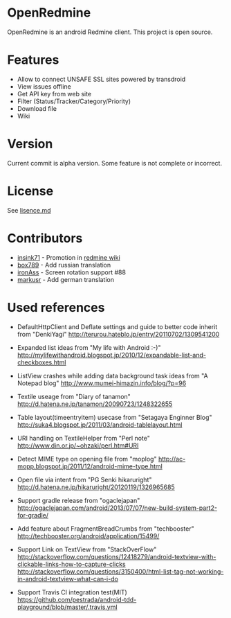 OpenRedmine
===========

OpenRedmine is an android Redmine client.
This project is open source.

Features
==========
* Allow to connect UNSAFE SSL sites powered by transdroid
* View issues offline
* Get API key from web site
* Filter (Status/Tracker/Category/Priority)
* Download file
* Wiki


Version
==========
Current commit is alpha version.
Some feature is not complete or incorrect.


License
==========
See [lisence.md](OpenRedmine/src/main/res/raw/lisence.md)

Contributors
==========
*  [insink71](https://twitter.com/insink71/statuses/425297982078996480) - Promotion in [redmine wiki](http://www.redmine.org/projects/redmine/wiki/ThirdPartyTools)
*  [box789](https://github.com/box789) - Add russian translation
*  [ironAss](https://github.com/ironAss) - Screen rotation support #88
*  [markusr](https://github.com/markusr) - Add german translation

Used references
==========
- DefaultHttpClient and Deflate settings and guide to better code inherit from "DenkiYagi"
  http://terurou.hateblo.jp/entry/20110702/1309541200

- Expanded list ideas from "My life with Android :-)"
  http://mylifewithandroid.blogspot.jp/2010/12/expandable-list-and-checkboxes.html

- ListView crashes while adding data background task ideas from "A Notepad blog"
  http://www.mumei-himazin.info/blog/?p=96

- Textile useage from "Diary of tanamon"
  http://d.hatena.ne.jp/tanamon/20090723/1248322655

- Table layout(timeentryitem) usecase from "Setagaya Enginner Blog"
  http://suka4.blogspot.jp/2011/03/android-tablelayout.html

- URI handling on TextileHelper from "Perl note"
  http://www.din.or.jp/~ohzaki/perl.htm#URI

- Detect MIME type on opening file from "moplog"
  http://ac-mopp.blogspot.jp/2011/12/android-mime-type.html

- Open file via intent from "PG Senki hikaruright"
  http://d.hatena.ne.jp/hikaruright/20120119/1326965685

- Support gradle release from "ogaclejapan"
  http://ogaclejapan.com/android/2013/07/07/new-build-system-part2-for-gradle/

- Add feature about FragmentBreadCrumbs from "techbooster"
  http://techbooster.org/android/application/15499/

- Support Link on TextView from "StackOverFlow"
  http://stackoverflow.com/questions/12418279/android-textview-with-clickable-links-how-to-capture-clicks
  http://stackoverflow.com/questions/3150400/html-list-tag-not-working-in-android-textview-what-can-i-do

- Support Travis CI integration test(MIT)
  https://github.com/pestrada/android-tdd-playground/blob/master/.travis.yml
